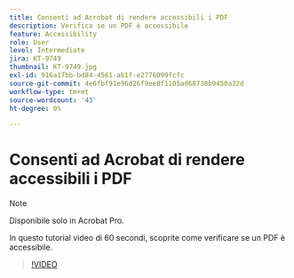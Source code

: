 ```yaml
---
title: Consenti ad Acrobat di rendere accessibili i PDF
description: Verifica se un PDF è accessibile
feature: Accessibility
role: User
level: Intermediate
jira: KT-9749
thumbnail: KT-9749.jpg
exl-id: 916a17bb-bd84-4561-ab1f-e2776099fcfc
source-git-commit: 4e6fbf91e96d26f9ee8f1105ad68738b9450a32d
workflow-type: tm+mt
source-wordcount: '43'
ht-degree: 0%

---
```


# Consenti ad Acrobat di rendere accessibili i PDF

>[!NOTE]
>
>Disponibile solo in Acrobat Pro.

In questo tutorial video di 60 secondi, scoprite come verificare se un PDF è accessibile.

>[!VIDEO](https://video.tv.adobe.com/v/347085?quality=12&learn=on&hidetitle=true&captions=ita)
